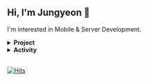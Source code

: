 
    
## Hi, I'm Jungyeon 👋

I'm interested in Mobile & Server Development.


<details>
  <summary><b> Project</b></summary>
<div markdown="1">       

  <br>
  
 헌혈 플랫폼 웹 서비스 & 데이터베이스 관리 시스템(2019.03 ~ 2019.06)<br>
 전동킥보드 안전 주행 알림 시스템(2020.07 ~ 2020.08)<br>
 웹 크롤링 데이터 기반 영화 추천 시스템 (2020.09, toy project)<br>
 칵테일 키트 스마트오더 앱 (2020.10 ~ 2021.02)<br>
 얼굴인식/검출 기반 AI 퍼스널 컨설팅 앱 (2021.03 ~ 2021.06)<br>
 성향으로 찾는 칵테일 mbti 테스트(2021.07 ~ 2021.08, toy project)<br>
 펫 유치원 통합 서비스 플랫폼, 핀더가든 (2021.10 ~ 2021.12) <br>
 IT 공모전 팀빌딩 플랫폼, 모아 (2021.11 ~ 2021.11)
  
</div>
</details>


<details>
  <summary> <b> Activity</b></summary>
<div markdown="1">     
  
<br>
  
 Award : 2017 세종대학교 코딩챌린지위크 장려상<br>
 Award : 2019 세종대학교 SW 코딩 경시대회 4등<br>
 Award : 2020 세종대학교 창업 아이디어 경진대회 장려상<br>
 Award : 2020 세종대학교 하계 스타트업 캠프 대상<br>
 Award : 행안부 주최 SW 개발보안 경진대회 본선<br>
 Award : 2020 세종대학교 피칭&멘토링 대회 우수상<br>
 Award : 2021 세종대학교 SW/AI 창의설계경진대회 최우수상<br>
 Award : 2021 세종대학교 SW/AI 창의설계경진대회 인기상<br>
 Start-up : 2020 예비 창업 패키지 비대면 분야 최우수 선정 <br>
 Start-up : 2020 건국대학교 실전 창업교육 수료 <br>
 Start-up : 창업팀 hellocock Co-Founder/CTO <br>
 Exchange student : 프랑스 IT 대학 EPITA 교환학생<br>
 Researcher : 세종대학교 Argumented Reality/Mixed Reality 연구실 학부연구생<br>
 Circle : 수익형 앱 런칭 동아리 MakeUs 8기 서버 개발자<br>


</div>
</details>
  

<br>


     
[![Hits](https://hits.seeyoufarm.com/api/count/incr/badge.svg?url=https%3A%2F%2Fgithub.com%2Fyeonns2&count_bg=%2379C83D&title_bg=%23555555&icon=&icon_color=%23E7E7E7&title=hits&edge_flat=false)](https://hits.seeyoufarm.com)


